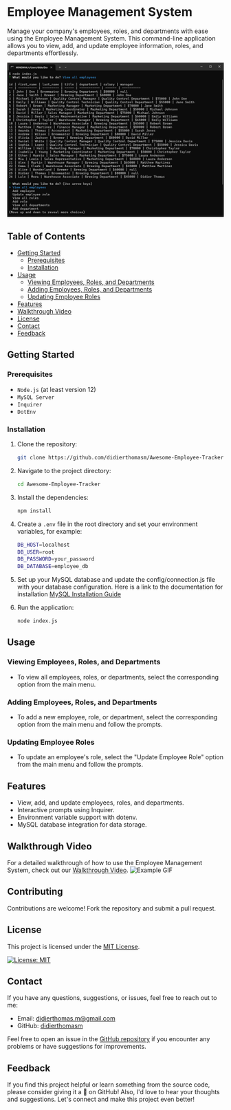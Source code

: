# Employee Management System

Manage your company's employees, roles, and departments with ease using the Employee Management System. 
This command-line application allows you to view, add, 
and update employee information, roles, and departments effortlessly.

![Screenshot of the Employee Management System interface](assets/img/employee-tracker-readme.png)

## Table of Contents

- [Getting Started](#getting-started)
    - [Prerequisites](#prerequisites)
    - [Installation](#installation)
- [Usage](#usage)
    - [Viewing Employees, Roles, and Departments](#viewing-employees-roles-and-departments)
    - [Adding Employees, Roles, and Departments](#adding-employees-roles-and-departments)
    - [Updating Employee Roles](#updating-employee-roles)
- [Features](#features)
- [Walkthrough Video](#walkthrough-video)
- [License](#license)
- [Contact](#contact)
- [Feedback](#feedback)

## Getting Started

### Prerequisites

- `Node.js` (at least version 12)
- `MySQL Server`
- `Inquirer`
- `DotEnv`

### Installation

1. Clone the repository:

   ```bash
   git clone https://github.com/didierthomasm/Awesome-Employee-Tracker.git

2. Navigate to the project directory:

    ```bash
   cd Awesome-Employee-Tracker

3. Install the dependencies:

    ```bash
   npm install
   
4. Create a `.env` file in the root directory and set your environment variables, for example:

    ```bash
    DB_HOST=localhost
    DB_USER=root
    DB_PASSWORD=your_password
    DB_DATABASE=employee_db


5. Set up your MySQL database and update the config/connection.js file with your database configuration. 
    Here is a link to the documentation for installation [MySQL Installation Guide](https://dev.mysql.com/doc/mysql-installation-excerpt/5.7/en/)

6. Run the application:

    ```bash
   node index.js

## Usage

### Viewing Employees, Roles, and Departments

- To view all employees, roles, or departments, select the corresponding option from the main menu.

### Adding Employees, Roles, and Departments

- To add a new employee, role, or department, select the corresponding option from the main menu and follow the prompts.

### Updating Employee Roles

- To update an employee's role, select the "Update Employee Role" option from the main menu and follow the prompts.

## Features

- View, add, and update employees, roles, and departments.
- Interactive prompts using Inquirer.
- Environment variable support with dotenv.
- MySQL database integration for data storage.

## Walkthrough Video

For a detailed walkthrough of how to use the Employee Management System,
check out our [Walkthrough Video](https://drive.google.com/file/d/1JRBLX0_hMgsw3X9pRoe-JXvu1tbuwtPs/view?usp=sharing).
![Example GIF](./assets/video/Employee-Tracker.gif)

## Contributing

Contributions are welcome! Fork the repository and submit a pull request.

## License

This project is licensed under the [MIT License](https://opensource.org/licenses/MIT).

[![License: MIT](https://img.shields.io/badge/License-MIT-blue.svg)](https://opensource.org/licenses/MIT)

## Contact

If you have any questions, suggestions, or issues, feel free to reach out to me:

- Email: didierthomas.m@gmail.com
- GitHub: [didierthomasm](https://github.com/didierthomasm/)

Feel free to open an issue in the [GitHub repository](https://github.com/didierthomasm/Awesome-Employee-Tracker) 
if you encounter any problems or have suggestions for improvements.

## Feedback

If you find this project helpful or learn something from the source code, please consider giving it a 🌟 on GitHub! 
Also, I'd love to hear your thoughts and suggestions. Let's connect and make this project even better!
